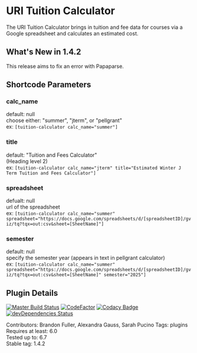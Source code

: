 # URI Tuition Calculator

The URI Tuition Calculator brings in tuition and fee data for courses via a Google spreadsheet and calculates an estimated cost.

## What's New in 1.4.2 
This release aims to fix an error with Papaparse.  

## Shortcode Parameters 

### calc_name
default: null \
choose either: "summer", "jterm", or "pellgrant" \
ex: `[tuition-calculator calc_name="summer"]`

### title 
default: "Tuition and Fees Calculator" \
(Heading level 2) \
ex: `[tuition-calculator calc_name="jterm" title="Estimated Winter J Term Tuition and Fees Calculator"]`

### spreadsheet
defualt: null \
url of the spreadsheet \
ex: `[tuition-calculator calc_name="summer" spreadsheet="https://docs.google.com/spreadsheets/d/[spreadsheetID]/gviz/tq?tqx=out:csv&sheet=[SheetName]"]`

### semester 
default: null \
specify the semester year (appears in text in pellgrant calculator)\
ex: `[tuition-calculator calc_name="summer" spreadsheet="https://docs.google.com/spreadsheets/d/[spreadsheetID]/gviz/tq?tqx=out:csv&sheet=[SheetName]" semester="2025"]`



## Plugin Details

[![Master Build Status](https://travis-ci.com/uriweb/uri-plugin-template.svg?branch=master "Master build status")](https://travis-ci.com/uriweb/uri-plugin-template)
[![CodeFactor](https://www.codefactor.io/repository/github/uriweb/uri-plugin-template/badge/master)](https://www.codefactor.io/repository/github/uriweb/uri-plugin-template/overview/master)
[![Codacy Badge](https://api.codacy.com/project/badge/Grade/77712193bd8643f88fad1fbdc8a02c87)](https://www.codacy.com/app/uriweb/uri-plugin-template?utm_source=github.com&amp;utm_medium=referral&amp;utm_content=uriweb/uri-plugin-template&amp;utm_campaign=Badge_Grade)
[![devDependencies Status](https://david-dm.org/uriweb/uri-plugin-template/dev-status.svg)](https://david-dm.org/uriweb/uri-plugin-template?type=dev)



Contributors: Brandon Fuller, Alexandra Gauss, Sarah Pucino
Tags: plugins  
Requires at least: 6.0  
Tested up to: 6.7  
Stable tag: 1.4.2
